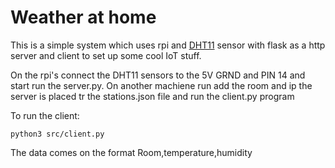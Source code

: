 # Weather at home

This is a simple system which uses rpi and [DHT11](https://whadda.com/product/dht11-digital-temperature-humidity-sensor-module-wpse311/)
sensor with flask as a http server and client to set up some cool IoT stuff.

On the rpi's connect the DHT11 sensors to the 5V GRND and PIN 14 and start run
the server.py. On another machiene run add the room and ip the server is placed
tr the stations.json file and run the client.py program

To run the client:

```
python3 src/client.py
```

The data comes on the format
Room,temperature,humidity
